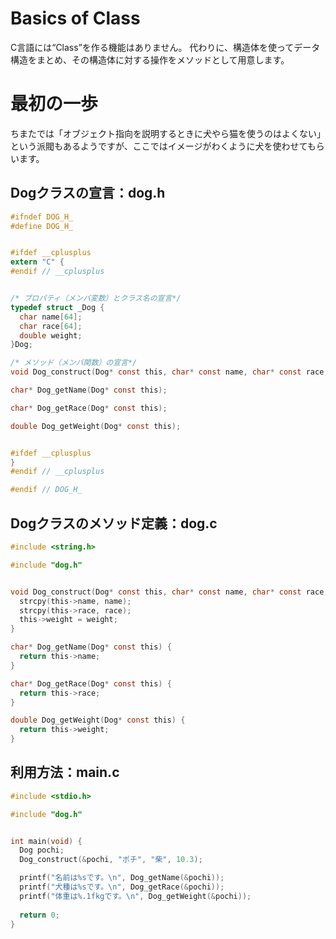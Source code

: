# Basics of Class
C言語には“Class”を作る機能はありません。
代わりに、構造体を使ってデータ構造をまとめ、その構造体に対する操作をメソッドとして用意します。

# 最初の一歩
ちまたでは「オブジェクト指向を説明するときに犬やら猫を使うのはよくない」という派閥もあるようですが、ここではイメージがわくように犬を使わせてもらいます。

## Dogクラスの宣言：dog.h
```c
#ifndef DOG_H_
#define DOG_H_


#ifdef __cplusplus
extern "C" {
#endif // __cplusplus


/* プロパティ（メンバ変数）とクラス名の宣言*/
typedef struct _Dog {
  char name[64];
  char race[64];
  double weight;
}Dog;

/* メソッド（メンバ関数）の宣言*/
void Dog_construct(Dog* const this, char* const name, char* const race, double const weight);

char* Dog_getName(Dog* const this);

char* Dog_getRace(Dog* const this);

double Dog_getWeight(Dog* const this);


#ifdef __cplusplus
}
#endif // __cplusplus

#endif // DOG_H_

```

## Dogクラスのメソッド定義：dog.c

```c
#include <string.h>

#include "dog.h"


void Dog_construct(Dog* const this, char* const name, char* const race, double const weight) {
  strcpy(this->name, name);
  strcpy(this->race, race);
  this->weight = weight;
}

char* Dog_getName(Dog* const this) {
  return this->name;
}

char* Dog_getRace(Dog* const this) {
  return this->race;
}

double Dog_getWeight(Dog* const this) {
  return this->weight;
}

```

## 利用方法：main.c

```c
#include <stdio.h>

#include "dog.h"


int main(void) {
  Dog pochi;
  Dog_construct(&pochi, "ポチ", "柴", 10.3);

  printf("名前は%sです。\n", Dog_getName(&pochi));
  printf("犬種は%sです。\n", Dog_getRace(&pochi));
  printf("体重は%.1fkgです。\n", Dog_getWeight(&pochi));
  
  return 0;
}

```